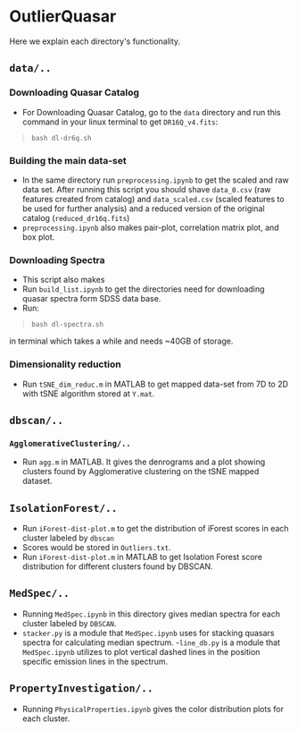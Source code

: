 # OutlierQuasar

Here we explain each directory's functionality. 
## ```data/..```
### Downloading Quasar Catalog
- For Downloading Quasar Catalog, go to the `data` directory and run
 this command in your linux terminal to get ```DR16Q_v4.fits```:
> ```bash dl-dr6q.sh```
### Building the main data-set 
- In the same directory run ```preprocessing.ipynb``` to get the scaled and raw
data set. After running this script you should shave ```data_0.csv``` (raw features created from catalog) and ```data_scaled.csv``` (scaled features to be used for further analysis) and a reduced version of the original catalog (```reduced_dr16q.fits```)
- ```preprocessing.ipynb``` also makes pair-plot, correlation matrix plot, and box plot. 
### Downloading Spectra
- This script also makes 
- Run ```build_list.ipynb``` to get the directories need for downloading quasar spectra form SDSS data base.
- Run: 
>```bash dl-spectra.sh``` 

in terminal which takes a while and needs ~40GB of storage.

### Dimensionality reduction 
- Run ```tSNE_dim_reduc.m``` in MATLAB to get mapped data-set from 7D to 2D with tSNE algorithm stored at ```Y.mat```. 

## ```dbscan/..```


### ```AgglomerativeClustering/..```
- Run ```agg.m```  in MATLAB. It gives the denrograms and a plot showing clusters found by Agglomerative clustering on the tSNE mapped dataset.

## ```IsolationForest/..```
- Run ```iForest-dist-plot.m``` to get the distribution of iForest scores in each 
cluster labeled by ```dbscan```
- Scores would be stored in ```Outliers.txt```. 
- Run ```iForest-dist-plot.m``` in MATLAB to get Isolation Forest score distribution 
for different clusters found by DBSCAN. 

## ```MedSpec/..```
- Running ```MedSpec.ipynb``` in this directory gives median spectra for each cluster
labeled by ```DBSCAN```. 
- ```stacker.py``` is a module that ```MedSpec.ipynb``` uses for stacking quasars spectra for calculating median spectrum.
-```line_db.py``` is a module that ```MedSpec.ipynb``` utilizes to plot vertical dashed lines
in the position specific emission lines in the spectrum. 

## ```PropertyInvestigation/..```
- Running ```PhysicalProperties.ipynb``` gives the color distribution plots for each cluster.

